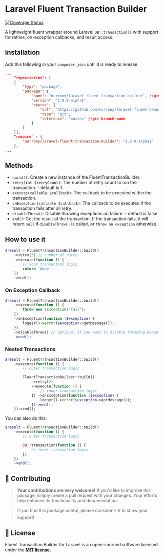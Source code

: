 # Laravel Fluent Transaction Builder

[![Coverage Status](https://coveralls.io/repos/github/nurrony/laravel-fluent-transaction-builder/badge.svg?branch=main)](https://coveralls.io/github/nurrony/laravel-fluent-transaction-builder?branch=main)

A lightweight fluent wrapper around Laravel `DB::transaction()` with support for retries, on-exception callbacks, and result access.

## Installation

Add this following in your `composer.json` until it is ready to release

```json
...
    "repositories": [
    {
        "type": "package",
        "package": {
            "name": "nurrony/laravel-fluent-transaction-builder", //give package name to anything, must be unique
            "version": "1.0.0-alpha1",
            "source": {
                "url": "https://github.com/nurrony/laravel-fluent-transaction-builder.git", //git url
                "type": "git",
                "reference": "master" //git branch-name
            }
        }
    }],
    "require" : {
        "nurrony/laravel-fluent-transaction-builder": "1.0.0-alpha1"
    },
...
```

## Methods
- `build()`: Create a new instance of the FluentTransactionBuilder.
- `retry(int $retryCount)`: The number of retry count to run the transaction. - default is 1.
- `execute(callable $callback)`: The callback to be executed within the transaction.
- `onException(callable $callback)`: The callback to be executed if the transaction fails after all retry.
- `disableThrow()`: Disable throwing exceptions on failure. - default is false
- `end()`: Get the result of the transaction. If the transaction fails, it will return `null` if `disableThrow()` is called, or `throw an exception` otherwise.

## How to use it

```php
$result = FluentTransactionBuilder::build()
    ->retry(3) // number of retry
    ->execute(function () {
        // your transaction logic
        return 'done';
    })
    ->end();
```

### On Exception Callback

```php
$result = FluentTransactionBuilder::build()
    ->execute(function () {
        throw new \Exception("fail");
    })
    ->onException(function ($exception) {
        logger()->error($exception->getMessage());
    })
    ->disableThrow() // optional if you want to disable throwing exceptions since you already have onException callback
    ->end();
```

### Nested Transactions

```php
$result = FluentTransactionBuilder::build()
    ->execute(function () {
        // outer transaction logic

        FluentTransactionBuilder::build()
            ->retry(2)
            ->execute(function () {
                // inner transaction logic
            }) ->onException(function ($exception) {
                logger()->error($exception->getMessage());
            })->end();
    })->end();
```

You can also do this:

```php
$result = FluentTransactionBuilder::build()
    ->execute(function () {
        // outer transaction logic

        DB::transaction(function () {
            // inner transaction logic
        });
    })
    ->end();
```

## 🫵 Contributing

> **Your contributions are very welcome!** If you'd like to improve this package, simply create a pull request with your changes. Your efforts help enhance its functionality and documentation.

> If you find this package useful, please consider ⭐ it to show your support!

## 📜 License
Fluent Transaction Builder for Laravel is an open-sourced software licensed under the **[MIT license](LICENSE)**.
